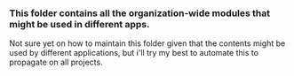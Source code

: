 ### This folder contains all the organization-wide modules that might be used in different apps. 
Not sure yet on how to maintain this folder given that the contents might be used by different applications, but i'll try my best to automate this to
propagate on all projects.